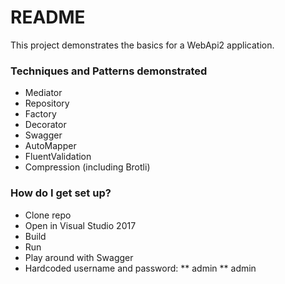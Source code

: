 # README #

This project demonstrates the basics for a WebApi2 application.

### Techniques and Patterns demonstrated ###

* Mediator
* Repository
* Factory
* Decorator
* Swagger
* AutoMapper
* FluentValidation
* Compression (including Brotli)

### How do I get set up? ###

* Clone repo
* Open in Visual Studio 2017
* Build
* Run
* Play around with Swagger
* Hardcoded username and password:
** admin
** admin

